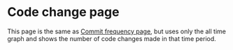# Code change page

This page is the same as [Commit frequency page](https://github.com/starychfojtu/CodeInsight/blob/master/docs/cm-stats-commit-frequency.md), but uses only the all time graph and shows the number of code changes made in that time period.
